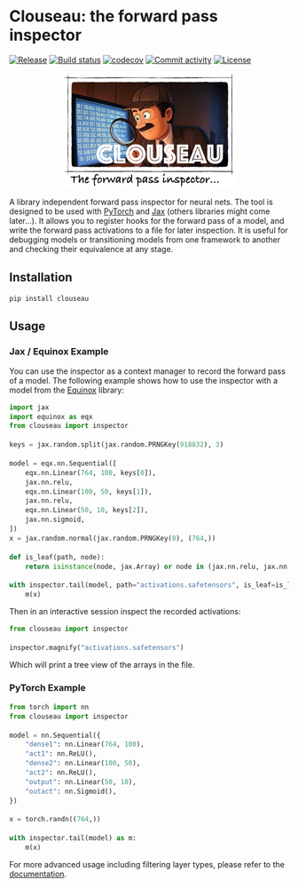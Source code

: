 # Clouseau: the forward pass inspector

[![Release](https://img.shields.io/github/v/release/adonath/clouseau)](https://img.shields.io/github/v/release/adonath/clouseau)
[![Build status](https://img.shields.io/github/actions/workflow/status/adonath/clouseau/main.yml?branch=main)](https://github.com/adonath/clouseau/actions/workflows/main.yml?query=branch%3Amain)
[![codecov](https://codecov.io/gh/adonath/clouseau/branch/main/graph/badge.svg)](https://codecov.io/gh/adonath/clouseau)
[![Commit activity](https://img.shields.io/github/commit-activity/m/adonath/clouseau)](https://img.shields.io/github/commit-activity/m/adonath/clouseau)
[![License](https://img.shields.io/github/license/adonath/clouseau)](https://img.shields.io/github/license/adonath/clouseau)

<p align="center">
<img width="61.8%" src="https://raw.githubusercontent.com/adonath/clouseau/main/docs/_static/clouseau-banner.jpg" alt="Clouseau Banner"/>
</p>

A library independent forward pass inspector for neural nets. The tool is designed to be used with [PyTorch](https://pytorch.org/) and [Jax](https://docs.jax.dev/) (others libraries might come later...).
It allows you to register hooks for the forward pass of a model, and write the forward pass activations
to a file for later inspection. It is useful for debugging models or transitioning models from one framework to another and checking their equivalence at any stage.

## Installation

```bash
pip install clouseau
```

## Usage

### Jax / Equinox Example

You can use the inspector as a context manager to record the forward pass of a model. The following example shows how to use the inspector with a model from the [Equinox](https://docs.kidger.site/equinox/) library:

```python
import jax
import equinox as eqx
from clouseau import inspector

keys = jax.random.split(jax.random.PRNGKey(918832), 3)

model = eqx.nn.Sequential([
    eqx.nn.Linear(764, 100, keys[0]),
    jax.nn.relu,
    eqx.nn.Linear(100, 50, keys[1]),
    jax.nn.relu,
    eqx.nn.Linear(50, 10, keys[2]),
    jax.nn.sigmoid,
])
x = jax.random.normal(jax.random.PRNGKey(0), (764,))

def is_leaf(path, node):
    return isinstance(node, jax.Array) or node in (jax.nn.relu, jax.nn.sigmoid)

with inspector.tail(model, path="activations.safetensors", is_leaf=is_leaf) as m:
    m(x)
```

Then in an interactive session inspect the recorded activations:

```python
from clouseau import inspector

inspector.magnify("activations.safetensors")
```

Which will print a tree view of the arrays in the file.

### PyTorch Example

```python
from torch import nn
from clouseau import inspector

model = nn.Sequential({
    "dense1": nn.Linear(764, 100),
    "act1": nn.ReLU(),
    "dense2": nn.Linear(100, 50),
    "act2": nn.ReLU(),
    "output": nn.Linear(50, 10),
    "outact": nn.Sigmoid(),
})

x = torch.randn((764,))

with inspector.tail(model) as m:
    m(x)
```

For more advanced usage including filtering layer types, please refer to the [documentation](https://adonath.github.io/clouseau/).
